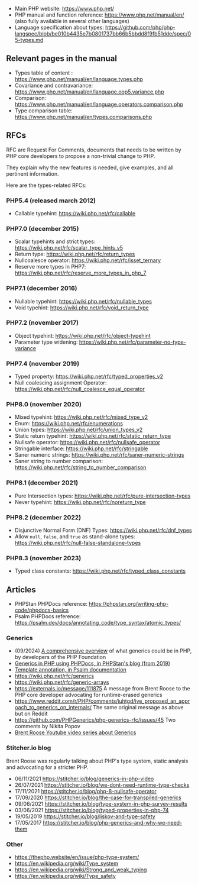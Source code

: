 

- Main PHP website: https://www.php.net/
- PHP manual and function reference: https://www.php.net/manual/en/ (also fully available in several other languages)
- Language specification about types: https://github.com/php/php-langspec/blob/be010b4435e7b0801737bb66b5bbdd8f9fb51dde/spec/05-types.md


## Relevant pages in the manual

- Types table of content : https://www.php.net/manual/en/language.types.php
- Covariance and contravariance: https://www.php.net/manual/en/language.oop5.variance.php
- Comparison: https://www.php.net/manual/en/language.operators.comparison.php
- Type comparison table: https://www.php.net/manual/en/types.comparisons.php


## RFCs

RFC are Request For Comments, documents that needs to be written by PHP core developers to propose a non-trivial change to PHP.

They explain why the new features is needed, give examples, and all pertinent information.

Here are the types-related RFCs:

### PHP5.4 (released march 2012)

- Callable typehint: https://wiki.php.net/rfc/callable

### PHP7.0 (december 2015)

- Scalar typehints and strict types: https://wiki.php.net/rfc/scalar_type_hints_v5
- Return type: https://wiki.php.net/rfc/return_types
- Nullcoalesce operator: https://wiki.php.net/rfc/isset_ternary
- Reserve more types in PHP7: https://wiki.php.net/rfc/reserve_more_types_in_php_7

### PHP7.1 (december 2016)

- Nullable typehint: https://wiki.php.net/rfc/nullable_types
- Void typehint: https://wiki.php.net/rfc/void_return_type

### PHP7.2 (november 2017)

- Object typehint: https://wiki.php.net/rfc/object-typehint
- Parameter type widening: https://wiki.php.net/rfc/parameter-no-type-variance

### PHP7.4 (november 2019)

- Typed property: https://wiki.php.net/rfc/typed_properties_v2
- Null coalescing assignment Operator: https://wiki.php.net/rfc/null_coalesce_equal_operator

### PHP8.0 (november 2020)

- Mixed typehint: https://wiki.php.net/rfc/mixed_type_v2
- Enum: https://wiki.php.net/rfc/enumerations
- Union types: https://wiki.php.net/rfc/union_types_v2
- Static return typehint: https://wiki.php.net/rfc/static_return_type
- Nullsafe operator: https://wiki.php.net/rfc/nullsafe_operator
- Stringable interface: https://wiki.php.net/rfc/stringable
- Saner numeric strings: https://wiki.php.net/rfc/saner-numeric-strings
- Saner string to number comparison: https://wiki.php.net/rfc/string_to_number_comparison

### PHP8.1 (december 2021)

- Pure Intersection types: https://wiki.php.net/rfc/pure-intersection-types
- Never typehint: https://wiki.php.net/rfc/noreturn_type

### PHP8.2 (december 2022)

- Disjunctive Normal Form (DNF) Types: https://wiki.php.net/rfc/dnf_types
- Allow `null`, `false`, and `true` as stand-alone types: https://wiki.php.net/rfc/null-false-standalone-types

### PHP8.3 (november 2023)

- Typed class constants: https://wiki.php.net/rfc/typed_class_constants

## Articles

- PHPStan PHPDocs reference: https://phpstan.org/writing-php-code/phpdocs-basics  
- Psalm PHPDocs reference: https://psalm.dev/docs/annotating_code/type_syntax/atomic_types/

### Generics

- (09/2024) [A comprehensive overview](https://thephp.foundation/blog/2024/08/19/state-of-generics-and-collections/) of what generics could be in PHP, by developers of the PHP Foundation
- [Generics in PHP using PHPDocs, in PHPStan's blog (from 2019)](https://phpstan.org/blog/generics-in-php-using-phpdocs) 
- [Template annotation, in Psalm documentation](https://psalm.dev/docs/annotating_code/templated_annotations) 
- https://wiki.php.net/rfc/generics
- https://wiki.php.net/rfc/generic-arrays
- https://externals.io/message/111875 A message from Brent Roose to the PHP core developer advocating for runtime-erased generics
- https://www.reddit.com/r/PHP/comments/iuhtgd/ive_proposed_an_approach_to_generics_on_internals/ The same original message as above but on Reddit
- https://github.com/PHPGenerics/php-generics-rfc/issues/45 Two comments by Nikita Popov
- [Brent Roose Youtube video series about Generics](https://www.youtube.com/watch?v=c8hQ1fWU_mQ&list=PL0bgkxUS9EaKyOugEDffRzsvupBE2YEoD)


### Stitcher.io blog

Brent Roose was regularly talking about PHP's type system, static analysis and advocating for a stricter PHP.

- 06/11/2021 https://stitcher.io/blog/generics-in-php-video
- 26/07/2021 https://stitcher.io/blog/we-dont-need-runtime-type-checks
- 17/11/2021 https://stitcher.io/blog/php-8-nullsafe-operator
- 17/09/2020 https://stitcher.io/blog/the-case-for-transpiled-generics
- 09/06/2021 https://stitcher.io/blog/type-system-in-php-survey-results
- 03/06/2021 https://stitcher.io/blog/typed-properties-in-php-74
- 19/05/2019 https://stitcher.io/blog/liskov-and-type-safety
- 17/05/2017 https://stitcher.io/blog/php-generics-and-why-we-need-them

### Other

- https://thephp.website/en/issue/php-type-system/
- https://en.wikipedia.org/wiki/Type_system
- https://en.wikipedia.org/wiki/Strong_and_weak_typing
- https://en.wikipedia.org/wiki/Type_safety
